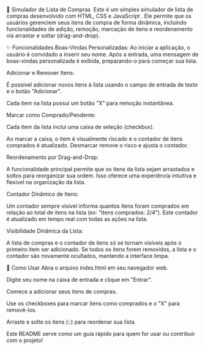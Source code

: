 🛒 Simulador de Lista de Compras 
Este é um simples simulador de lista de compras desenvolvido com HTML, CSS e JavaScript . Ele permite que os usuários gerenciem seus itens de compra de forma dinâmica, incluindo funcionalidades de adição, remoção, marcação de itens e reordenamento via arrastar e soltar (drag-and-drop).

✨ Funcionalidades
Boas-Vindas Personalizadas: Ao iniciar a aplicação, o usuário é convidado a inserir seu nome. Após a entrada, uma mensagem de boas-vindas personalizada é exibida, preparando-o para começar sua lista.

Adicionar e Remover Itens:

É possível adicionar novos itens à lista usando o campo de entrada de texto e o botão "Adicionar".

Cada item na lista possui um botão "X" para remoção instantânea.

Marcar como Comprado/Pendente:

Cada item da lista inclui uma caixa de seleção (checkbox).

Ao marcar a caixa, o item é visualmente riscado e o contador de itens comprados é atualizado. Desmarcar remove o risco e ajusta o contador.

Reordenamento por Drag-and-Drop:

A funcionalidade principal permite que os itens da lista sejam arrastados e soltos para reorganizar sua ordem. Isso oferece uma experiência intuitiva e flexível na organização da lista.

Contador Dinâmico de Itens:

Um contador sempre visível informa quantos itens foram comprados em relação ao total de itens na lista (ex: "Itens comprados: 2/4"). Este contador é atualizado em tempo real com todas as ações na lista.

Visibilidade Dinâmica da Lista:

A lista de compras e o contador de itens só se tornam visíveis após o primeiro item ser adicionado. Se todos os itens forem removidos, a lista e o contador são novamente ocultados, mantendo a interface limpa.

🚀 Como Usar
Abra o arquivo index.html em seu navegador web.

Digite seu nome na caixa de entrada e clique em "Entrar".

Comece a adicionar seus itens de compras.

Use os checkboxes para marcar itens como comprados e o "X" para removê-los.

Arraste e solte os itens (::) para reordenar sua lista.

Este README serve como um guia rápido para quem for usar ou contribuir com o projeto!
